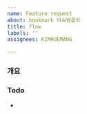 ```yaml
---
name: Feature request
about: bookmark 이슈템플릿
title: flow
labels: ''
assignees: KIMHUEMANG

---
```


### 개요
> 
### Todo
-
